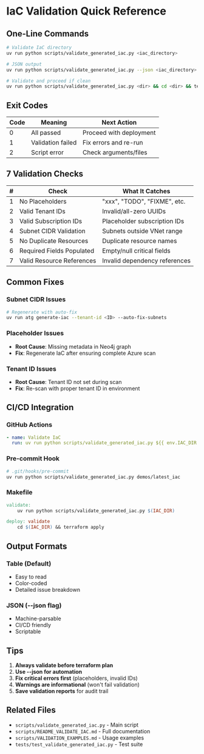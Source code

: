 # IaC Validation Quick Reference

## One-Line Commands

```bash
# Validate IaC directory
uv run python scripts/validate_generated_iac.py <iac_directory>

# JSON output
uv run python scripts/validate_generated_iac.py --json <iac_directory>

# Validate and proceed if clean
uv run python scripts/validate_generated_iac.py <dir> && cd <dir> && terraform plan
```

## Exit Codes

| Code | Meaning | Next Action |
|------|---------|-------------|
| 0 | All passed | Proceed with deployment |
| 1 | Validation failed | Fix errors and re-run |
| 2 | Script error | Check arguments/files |

## 7 Validation Checks

| # | Check | What It Catches |
|---|-------|-----------------|
| 1 | No Placeholders | "xxx", "TODO", "FIXME", etc. |
| 2 | Valid Tenant IDs | Invalid/all-zero UUIDs |
| 3 | Valid Subscription IDs | Placeholder subscription IDs |
| 4 | Subnet CIDR Validation | Subnets outside VNet range |
| 5 | No Duplicate Resources | Duplicate resource names |
| 6 | Required Fields Populated | Empty/null critical fields |
| 7 | Valid Resource References | Invalid dependency references |

## Common Fixes

### Subnet CIDR Issues
```bash
# Regenerate with auto-fix
uv run atg generate-iac --tenant-id <ID> --auto-fix-subnets
```

### Placeholder Issues
- **Root Cause**: Missing metadata in Neo4j graph
- **Fix**: Regenerate IaC after ensuring complete Azure scan

### Tenant ID Issues
- **Root Cause**: Tenant ID not set during scan
- **Fix**: Re-scan with proper tenant ID in environment

## CI/CD Integration

### GitHub Actions
```yaml
- name: Validate IaC
  run: uv run python scripts/validate_generated_iac.py ${{ env.IAC_DIR }}
```

### Pre-commit Hook
```bash
# .git/hooks/pre-commit
uv run python scripts/validate_generated_iac.py demos/latest_iac
```

### Makefile
```makefile
validate:
    uv run python scripts/validate_generated_iac.py $(IAC_DIR)

deploy: validate
    cd $(IAC_DIR) && terraform apply
```

## Output Formats

### Table (Default)
- Easy to read
- Color-coded
- Detailed issue breakdown

### JSON (--json flag)
- Machine-parsable
- CI/CD friendly
- Scriptable

## Tips

1. **Always validate before terraform plan**
2. **Use --json for automation**
3. **Fix critical errors first** (placeholders, invalid IDs)
4. **Warnings are informational** (won't fail validation)
5. **Save validation reports** for audit trail

## Related Files

- `scripts/validate_generated_iac.py` - Main script
- `scripts/README_VALIDATE_IAC.md` - Full documentation
- `scripts/VALIDATION_EXAMPLES.md` - Usage examples
- `tests/test_validate_generated_iac.py` - Test suite
